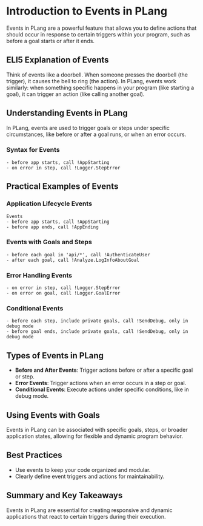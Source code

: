 # Introduction to Events in PLang

Events in PLang are a powerful feature that allows you to define actions that should occur in response to certain triggers within your program, such as before a goal starts or after it ends.

## ELI5 Explanation of Events

Think of events like a doorbell. When someone presses the doorbell (the trigger), it causes the bell to ring (the action). In PLang, events work similarly: when something specific happens in your program (like starting a goal), it can trigger an action (like calling another goal).

## Understanding Events in PLang

In PLang, events are used to trigger goals or steps under specific circumstances, like before or after a goal runs, or when an error occurs.

### Syntax for Events
```plang
- before app starts, call !AppStarting
- on error in step, call !Logger.StepError
```

## Practical Examples of Events

### Application Lifecycle Events
```plang
Events
- before app starts, call !AppStarting
- before app ends, call !AppEnding
```

### Events with Goals and Steps
```plang
- before each goal in 'api/*', call !AuthenticateUser
- after each goal, call !Analyze.LogInfoAboutGoal
```

### Error Handling Events
```plang
- on error in step, call !Logger.StepError
- on error on goal, call !Logger.GoalError
```

### Conditional Events
```plang
- before each step, include private goals, call !SendDebug, only in debug mode
- before goal ends, include private goals, call !SendDebug, only in debug mode
```

## Types of Events in PLang

- **Before and After Events**: Trigger actions before or after a specific goal or step.
- **Error Events**: Trigger actions when an error occurs in a step or goal.
- **Conditional Events**: Execute actions under specific conditions, like in debug mode.

## Using Events with Goals

Events in PLang can be associated with specific goals, steps, or broader application states, allowing for flexible and dynamic program behavior.

## Best Practices

- Use events to keep your code organized and modular.
- Clearly define event triggers and actions for maintainability.

## Summary and Key Takeaways

Events in PLang are essential for creating responsive and dynamic applications that react to certain triggers during their execution.
